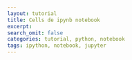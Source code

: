 ```yaml
---
layout: tutorial
title: Cells de ipynb notebook
excerpt:
search_omit: false
categories: tutorial, python, notebook
tags: ipython, notebook, jupyter
---
```

